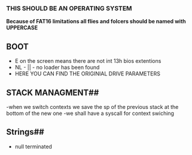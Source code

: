 ### THIS SHOULD BE AN OPERATING SYSTEM ###
**Because of FAT16 limitations all flies and folcers should be named with UPPERCASE**

## BOOT ##
- E on the screen means there are not int 13h bios extentions
- NL - || - no loader has been found
- HERE YOU CAN FIND THE ORIGINIAL DRIVE PARAMETERS

## STACK MANAGMENT##
-when we switch contexts we save the sp of the previous stack at the bottom of the new one
-we shall have a syscall for context swiching

## Strings##
- null terminated